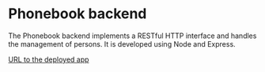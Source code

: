 # Phonebook backend

The Phonebook backend implements a RESTful HTTP interface and handles the management of persons. It is developed using Node and Express.
 

[URL to the deployed app](https://fullstackopen-part3-phonebook-backend-7gkh.onrender.com) 
